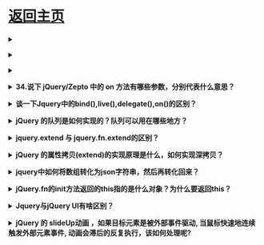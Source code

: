 # [返回主页](../../README.md)

<b><details><summary></summary></b>

</details>

<b><details><summary></summary></b>

</details>

<b><details><summary></summary></b>

</details>

<b><details><summary>34.说下 jQuery/Zepto 中的 on 方法有哪些参数，分别代表什么意思？</summary></b>

</details>

<b><details><summary>谈一下Jquery中的bind(),live(),delegate(),on()的区别？</summary></b>

</details>

<b><details><summary>jQuery 的队列是如何实现的？队列可以用在哪些地方？</summary></b>

</details>

<b><details><summary>jquery.extend 与 jquery.fn.extend的区别？</summary></b>

</details>

<b><details><summary>jQuery 的属性拷贝(extend)的实现原理是什么，如何实现深拷贝？</summary></b>

</details>

<b><details><summary>jquery中如何将数组转化为json字符串，然后再转化回来？</summary></b>

</details>

<b><details><summary>jQuery.fn的init方法返回的this指的是什么对象？为什么要返回this？</summary></b>

</details>

<b><details><summary>Jquery与jQuery UI有啥区别？</summary></b>

</details>

<b><details><summary>jQuery 的 slideUp动画 ，如果目标元素是被外部事件驱动, 当鼠标快速地连续触发外部元素事件, 动画会滞后的反复执行，该如何处理呢?</summary></b>

</details>